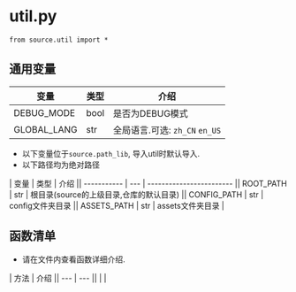 # util.py

`from source.util import *`

## 通用变量

| 变量          | 类型   | 介绍                       |
| ----------- | ---- | ------------------------ |
| DEBUG_MODE  | bool | 是否为DEBUG模式               |
| GLOBAL_LANG | str  | 全局语言.可选: `zh_CN` `en_US` |

- 以下变量位于`source.path_lib`, 导入util时默认导入.
- 以下路径均为绝对路径

| 变量          | 类型  | 介绍                       || ----------- | --- | ------------------------ || ROOT_PATH   | str | 根目录(source的上级目录,仓库的默认目录) || CONFIG_PATH | str | config文件夹目录              || ASSETS_PATH | str | assets文件夹目录              |

## 函数清单

- 请在文件内查看函数详细介绍.

| 方法  | 介绍  || --- | --- ||     |     |
